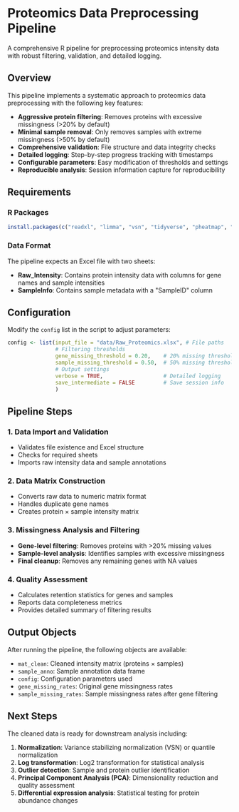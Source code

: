 # Proteomics Data Preprocessing Pipeline

A comprehensive R pipeline for preprocessing proteomics intensity data with robust filtering, validation, and detailed logging.

## Overview

This pipeline implements a systematic approach to proteomics data preprocessing with the following key features:

- **Aggressive protein filtering**: Removes proteins with excessive missingness (>20% by default)
- **Minimal sample removal**: Only removes samples with extreme missingness (>50% by default)
- **Comprehensive validation**: File structure and data integrity checks
- **Detailed logging**: Step-by-step progress tracking with timestamps
- **Configurable parameters**: Easy modification of thresholds and settings
- **Reproducible analysis**: Session information capture for reproducibility

## Requirements

### R Packages
```r
install.packages(c("readxl", "limma", "vsn", "tidyverse", "pheatmap", "factoextra"))
```

### Data Format
The pipeline expects an Excel file with two sheets:
- **Raw_Intensity**: Contains protein intensity data with columns for gene names and sample intensities
- **SampleInfo**: Contains sample metadata with a "SampleID" column

## Configuration

Modify the `config` list in the script to adjust parameters:

```r
config <- list(input_file = "data/Raw_Proteomics.xlsx", # File paths
               # Filtering thresholds
               gene_missing_threshold = 0.20,    # 20% missing threshold for genes
               sample_missing_threshold = 0.50,  # 50% missing threshold for samples
               # Output settings
               verbose = TRUE,                   # Detailed logging
               save_intermediate = FALSE         # Save session info
               )
```

## Pipeline Steps

### 1. Data Import and Validation
- Validates file existence and Excel structure
- Checks for required sheets
- Imports raw intensity data and sample annotations

### 2. Data Matrix Construction
- Converts raw data to numeric matrix format
- Handles duplicate gene names
- Creates protein × sample intensity matrix

### 3. Missingness Analysis and Filtering
- **Gene-level filtering**: Removes proteins with >20% missing values
- **Sample-level analysis**: Identifies samples with excessive missingness
- **Final cleanup**: Removes any remaining genes with NA values

### 4. Quality Assessment
- Calculates retention statistics for genes and samples
- Reports data completeness metrics
- Provides detailed summary of filtering results

## Output Objects

After running the pipeline, the following objects are available:

- `mat_clean`: Cleaned intensity matrix (proteins × samples)
- `sample_anno`: Sample annotation data frame
- `config`: Configuration parameters used
- `gene_missing_rates`: Original gene missingness rates
- `sample_missing_rates`: Sample missingness rates after gene filtering

## Next Steps

The cleaned data is ready for downstream analysis including:

1. **Normalization**: Variance stabilizing normalization (VSN) or quantile normalization
2. **Log transformation**: Log2 transformation for statistical analysis
3. **Outlier detection**: Sample and protein outlier identification
4. **Principal Component Analysis (PCA)**: Dimensionality reduction and quality assessment
5. **Differential expression analysis**: Statistical testing for protein abundance changes
